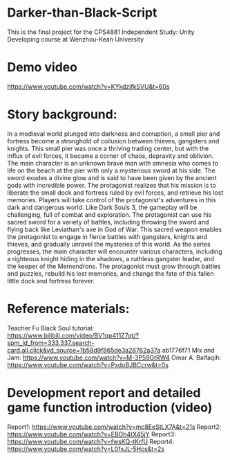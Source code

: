 # Darker-than-Black-Script
This is the final project for the CPS4881 Independent Study: Unity Developing course at Wenzhou-Kean University

# Demo video
https://www.youtube.com/watch?v=KYkdzjfkSVU&t=60s

# Story background:
In a medieval world plunged into darkness and corruption, a small pier and fortress become a stronghold of collusion between thieves, gangsters and knights. This small pier was once a thriving trading center, but with the influx of evil forces, it became a corner of chaos, depravity and oblivion.
The main character is an unknown brave man with amnesia who comes to life on the beach at the pier with only a mysterious sword at his side. The sword exudes a divine glow and is said to have been given by the ancient gods with incredible power. The protagonist realizes that his mission is to liberate the small dock and fortress ruled by evil forces, and retrieve his lost memories.
Players will take control of the protagonist's adventures in this dark and dangerous world. Like Dark Souls 3, the gameplay will be challenging, full of combat and exploration. The protagonist can use his sacred sword for a variety of battles, including throwing the sword and flying back like Leviathan's axe in God of War. This sacred weapon enables the protagonist to engage in fierce battles with gangsters, knights and thieves, and gradually unravel the mysteries of this world.
As the series progresses, the main character will encounter various characters, including a righteous knight hiding in the shadows, a ruthless gangster leader, and the keeper of the Memendrons. The protagonist must grow through battles and puzzles, rebuild his lost memories, and change the fate of this fallen little dock and fortress forever.

# Reference materials:
Teacher Fu Black Soul tutorial:
https://www.bilibili.com/video/BV1qp411Z7qt/?spm_id_from=333.337.search-card.all.click&vd_source=1b58d9f865de3a28762a37a ab1776f71
Mix and Jam:
https://www.youtube.com/watch?v=M-3P59GtRW4
Omar A. Balfaqih:
https://www.youtube.com/watch?v=PxdoBJBCcrw&t=0s

# Development report and detailed game function introduction (video)
Report1: https://www.youtube.com/watch?v=mc8EeStLX7A&t=21s
Report2: https://www.youtube.com/watch?v=EBOh4tX45jY
Report3: https://www.youtube.com/watch?v=fwsKQ-tKrfU
Report4: https://www.youtube.com/watch?v=L0fxJL-5Hcs&t=2s
